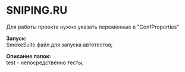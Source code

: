 
# SNIPING.RU

Для работы проекта нужно указать переменные в "ConfProperties"

**Запуск:**  
SmokeSuite файл для запуска автотестов;

**Описание папок:**  
test - непосредственно тесты;  


